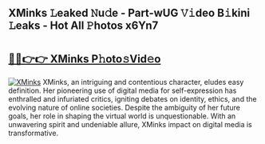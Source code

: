## XMinks 𝙻eaked 𝙽u𝚍e - Part-wUG 𝚅𝚒deo B𝚒kini 𝙻eaks - Hot All 𝙿hotos x6Yn7

# <h2><a href="http://ld48oo1.urlbe.top/?page=XMinks">🔗🔗👉👉 XMinks P𝚑oto𝚜Vid𝚎o</a></h2>

[![XMinks](https://i.imgur.com/eBuTRDB.gif)](http://ld48oo1.urlbe.top/?page=XMinks)
XMinks, an intriguing and contentious character, eludes easy definition. Her pioneering use of digital media for self-expression has enthralled and infuriated critics, igniting debates on identity, ethics, and the evolving nature of online societies. Despite the ambiguity of her future goals, her role in shaping the virtual world is unquestionable. With an unwavering spirit and undeniable allure, XMinks impact on digital media is transformative.
